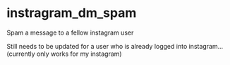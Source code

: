 # instragram_dm_spam
Spam a message to a fellow instagram user

Still needs to be updated for a user who is already logged into instagram... (currently only works for my instagram)
